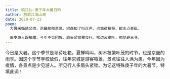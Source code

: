 ```yaml
---
title: 临江仙·庚子年大暑日吟
author: 放歌江海山阙
date: 2020-07-22
poem: |
  大暑来临晴又雨，京畿郁郁葱葱。树森知了叫连声。池塘荷粉艳，碧水点青蜓。

  旧岁游人跟接腫，今年不见团旌。眉头紧锁罩妆行。嘴边云雾吐，相见避三寻。
---
```


今日是大暑。这个季节是翠荷吐艳，夏蝉鸣叫，树木枝繁叶茂的时节，也是京畿的雨季。因这个季节学校放假，往年京城是游客喧嚣，景点往往人满为患。今年因为疫情，各景点是少见游人。所见行人多眉头紧锁。为记这特殊庚子年的大暑节，特填此词！
